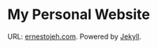 # My Personal Website

URL: [ernestojeh.com](http://ernestojeh.com/). Powered by [Jekyll](http://jekyllrb.com).
